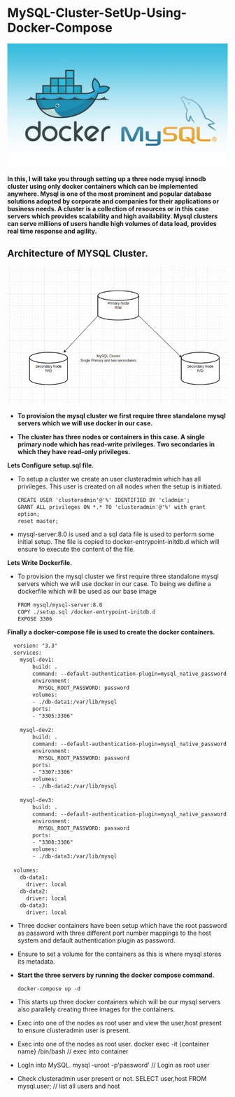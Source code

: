 # MySQL-Cluster-SetUp-Using-Docker-Compose

![](/images/MySQL-Docker.png)

__In this, I will take you through setting up a three node mysql innodb cluster using only docker containers which can be implemented anywhere. Mysql is one of the most prominent and popular database solutions adopted by corporate and companies for their applications or business needs. A cluster is a collection of resources or in this case servers which provides scalability and high availability. Mysql clusters can serve millions of users handle high volumes of data load, provides real time response and agility.__
<h2>Architecture of MYSQL Cluster.</h2>

![](/images/cluster.png)


- __To provision the mysql cluster we first require three standalone mysql servers which we will use docker in our case.__

- __The cluster has three nodes or containers in this case. A single primary node which has read-write privileges. Two secondaries in which they have read-only privileges.__

__Lets Configure setup.sql file.__
- To setup a cluster we create an user clusteradmin which has all privileges. This user is created on all nodes when the setup is initiated.

      CREATE USER 'clusteradmin'@'%' IDENTIFIED BY 'cladmin';
      GRANT ALL privileges ON *.* TO 'clusteradmin'@'%' with grant option;
      reset master;

- mysql-server:8.0 is used and a sql data file is used to perform some initial setup. The file is copied to docker-entrypoint-initdb.d which will ensure to execute the content of the file.

__Lets Write Dockerfile.__
- To provision the mysql cluster we first require three standalone mysql servers which we will use docker in our case. To being we define a dockerfile which will be used as our base image

      FROM mysql/mysql-server:8.0
      COPY ./setup.sql /docker-entrypoint-initdb.d
      EXPOSE 3306

__Finally a docker-compose file is used to create the docker containers.__

      version: "3.3"
      services:
        mysql-dev1:
            build: .
            command: --default-authentication-plugin=mysql_native_password
            environment:
              MYSQL_ROOT_PASSWORD: password
            volumes:
            - ./db-data1:/var/lib/mysql
            ports:
            - "3305:3306"
  
        mysql-dev2:
            build: .
            command: --default-authentication-plugin=mysql_native_password
            environment:
              MYSQL_ROOT_PASSWORD: password
            ports:
            - "3307:3306"
            volumes:
            - ./db-data2:/var/lib/mysql
  
        mysql-dev3:
            build: .
            command: --default-authentication-plugin=mysql_native_password
            environment:
              MYSQL_ROOT_PASSWORD: password
            ports:
            - "3308:3306"
            volumes:
            - ./db-data3:/var/lib/mysql

      volumes:
        db-data1:
          driver: local
        db-data2:
          driver: local
        db-data3:
          driver: local
    
- Three docker containers have been setup which have the root password as password with three different port number mappings to the host system and default authentication plugin as password.

- Ensure to set a volume for the containers as this is where mysql stores its metadata.

- __Start the three servers by running the docker compose command.__

      docker-compose up -d


- This starts up three docker containers which will be our mysql servers also parallely creating three images for the containers.

- Exec into one of the nodes as root user and view the user,host present to ensure clusteradmin user is present.

- Exec into one of the nodes as root user.
      docker exec -it {container name} /bin/bash   // exec into container
- LogIn into MySQL.
      mysql -uroot -p'password'  // Login as root user
- Check clusteradmin user present or not.
      SELECT user,host FROM mysql.user;     // list all users and host